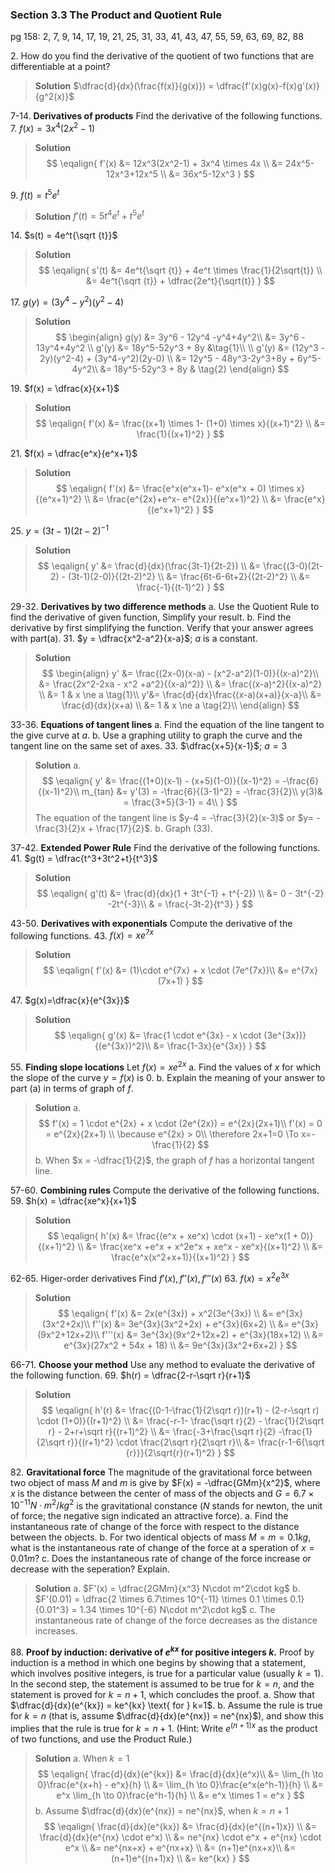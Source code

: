 ### Section 3.3 The Product and Quotient Rule
pg 158: 2, 7, 9, 14, 17, 19, 21, 25, 31, 33, 41, 43, 47, 55, 59, 63, 69, 82, 88

2\. How do you find the derivative of the quotient of two functions that are differentiable at a point?
>**Solution**
$\dfrac{d}{dx}(\frac{f(x)}{g(x)}) = \dfrac{f'(x)g(x)-f(x)g'(x)}{g^2(x)}$

7-14\. **Derivatives of products** Find the derivative of the following functions.
7\. $f(x) = 3x^4(2x^2-1)$
>**Solution**
$$
\eqalign{
f'(x) &= 12x^3(2x^2-1) + 3x^4 \times 4x \\
&= 24x^5-12x^3+12x^5 \\
&= 36x^5-12x^3
}
$$

9\. $f(t) = t^5e^t$
>**Solution**
$f'(t) = 5t^4e^t + t^5e^t$

14\. $s(t) = 4e^t{\sqrt {t}}$
>**Solution**
$$
\eqalign{
s'(t) &= 4e^t{\sqrt {t}} + 4e^t \times \frac{1}{2\sqrt{t}} \\
&= 4e^t{\sqrt {t}} + \dfrac{2e^t}{\sqrt{t}}
}
$$

17\. $g(y) = (3y^4-y^2)(y^2-4)$
>**Solution**
$$
\begin{align}
g(y) &= 3y^6 - 12y^4 -y^4+4y^2\\
&= 3y^6 - 13y^4+4y^2 \\
g'(y) &= 18y^5-52y^3 + 8y  &\tag{1}\\
\\
g'(y) &= (12y^3 - 2y)(y^2-4)  + (3y^4-y^2)(2y-0) \\
&= 12y^5 - 48y^3-2y^3+8y + 6y^5-4y^2\\
&= 18y^5-52y^3 + 8y & \tag{2}
\end{align}
$$

19\. $f(x) =  \dfrac{x}{x+1}$
>**Solution**
$$
\eqalign{
f'(x) &= \frac{(x+1) \times 1- (1+0) \times x}{(x+1)^2} \\
&= \frac{1}{(x+1)^2}
}
$$

21\. $f(x) = \dfrac{e^x}{e^x+1}$
>**Solution**
$$
\eqalign{
f'(x) &= \frac{e^x(e^x+1)- e^x(e^x + 0) \times x}{(e^x+1)^2} \\
&=  \frac{e^{2x}+e^x- e^{2x}}{(e^x+1)^2} \\
&= \frac{e^x}{(e^x+1)^2}
}
$$

25\. $y = (3t-1)(2t-2)^{-1}$
>**Solution**
$$
\eqalign{
y' &= \frac{d}{dx}(\frac{3t-1}{2t-2}) \\
&= \frac{(3-0)(2t-2) - (3t-1)(2-0)}{(2t-2)^2} \\
&= \frac{6t-6-6t+2}{(2t-2)^2} \\
&= \frac{-1}{(t-1)^2}
}
$$

29-32\. **Derivatives by two difference methods**
a. Use the Quotient Rule to find the derivative of given function, Simplify your result.
b. Find the derivative by first simplifying the function. Verify that your answer agrees with part(a).
31\. $y = \dfrac{x^2-a^2}{x-a}$;  $a$ is a constant.
>**Solution**
$$
\begin{align}
y' &= \frac{(2x-0)(x-a) - (x^2-a^2)(1-0)}{(x-a)^2}\\
&= \frac{2x^2-2xa - x^2 +a^2}{(x-a)^2)} \\
&= \frac{(x-a)^2}{(x-a)^2} \\
&= 1 & x \ne a \tag{1}\\
y'&= \frac{d}{dx}\frac{(x-a)(x+a)}{x-a}\\
&= \frac{d}{dx}(x+a) \\
&= 1 & x \ne a \tag{2}\\
\end{align}
$$

33-36\. **Equations of tangent lines**
a. Find the equation of the line tangent to the give curve at $a$.
b. Use a graphing utility to graph the curve and the tangent line on the same set of axes.
33\. $\dfrac{x+5}{x-1}$; $a=3$
>**Solution**
a. $$
\eqalign{
y' &= \frac{(1+0)(x-1) - (x+5)(1-0)}{(x-1)^2} = -\frac{6}{(x-1)^2}\\
m_{tan} &= y'(3) = -\frac{6}{(3-1)^2} = -\frac{3}{2}\\
y(3)& = \frac{3+5}{3-1} = 4\\
}
$$
The equation of the tangent line is $y-4 = -\frac{3}{2}(x-3)$ or $y= -\frac{3}{2}x + \frac{17}{2}$.
b. Graph (33).

37-42\. **Extended Power Rule** Find the derivative of the following functions.
41\. $g(t) = \dfrac{t^3+3t^2+t}{t^3}$
>**Solution**
$$
\eqalign{
g'(t) &= \frac{d}{dx}(1 + 3t^{-1} + t^{-2}) \\
&= 0 - 3t^{-2} -2t^{-3}\\
& = \frac{-3t-2}{t^3}
}
$$

43-50\. **Derivatives with exponentials** Compute the derivative of the following functions.
43\. $f(x) = xe^{7x}$
>**Solution**
$$
\eqalign{
f'(x) &= (1)\cdot e^{7x} + x \cdot (7e^{7x})\\
&= e^{7x}(7x+1)
}
$$

47\. $g(x)=\dfrac{x}{e^{3x}}$
>**Solution**
$$
\eqalign{
g'(x) &= \frac{1 \cdot e^{3x} - x \cdot (3e^{3x})}{(e^{3x})^2}\\
&= \frac{1-3x}{e^{3x}}
}
$$

55\. **Finding slope locations** Let $f(x) = xe^{2x}$
a. Find the values of $x$ for which the slope of the curve $y=f(x)$ is $0$.
b. Explain the meaning of your answer to part (a) in terms of graph of $f$.
>**Solution**
a. $$
f'(x) = 1 \cdot e^{2x} + x \cdot (2e^{2x}) = e^{2x}(2x+1)\\
f'(x) = 0 = e^{2x}(2x+1) \\
\because e^{2x} > 0\\
\therefore 2x+1=0 \To x=-\frac{1}{2}
$$
b. When $x = -\dfrac{1}{2}$, the graph of $f$ has a horizontal tangent line.

57-60\. **Combining rules** Compute the derivative of the following functions.
59\. $h(x) = \dfrac{xe^x}{x+1}$
>**Solution**
$$
\eqalign{
h'(x) &= \frac{(e^x + xe^x) \cdot (x+1) - xe^x(1 + 0)}{(x+1)^2} \\
&= \frac{xe^x +e^x + x^2e^x + xe^x - xe^x}{(x+1)^2} \\
&= \frac{e^x(x^2+x+1)}{(x+1)^2}
}
$$

62-65\. Higer-order derivatives Find $f'(x), f''(x), f'''(x)$
63\. $f(x) = x^2e^{3x}$
>**Solution**
$$
\eqalign{
f'(x) &= 2x(e^{3x}) + x^2(3e^{3x}) \\
&= e^{3x}(3x^2+2x)\\
f''(x) &= 3e^{3x}(3x^2+2x) + e^{3x}(6x+2) \\
&= e^{3x}(9x^2+12x+2)\\
f'''(x) &= 3e^{3x}(9x^2+12x+2) + e^{3x}(18x+12) \\
&= e^{3x}(27x^2 + 54x + 18) \\
&= 9e^{3x}(3x^2+6x+2)
}
$$

66-71\. **Choose your method** Use any method to evaluate the derivative of the following function.
69\. $h(r) = \dfrac{2-r-\sqrt r}{r+1}$
>**Solution**
$$
\eqalign{
h'(r) &= \frac{(0-1-\frac{1}{2\sqrt r})(r+1) - (2-r-\sqrt r) \cdot (1+0)}{(r+1)^2} \\
&= \frac{-r-1- \frac{\sqrt r}{2} - \frac{1}{2\sqrt r} - 2+r+\sqrt r}{(r+1)^2} \\
&= \frac{-3+\frac{\sqrt r}{2} -\frac{1}{2\sqrt r}}{(r+1)^2} \cdot \frac{2\sqrt r}{2\sqrt r}\\
&= \frac{r-1-6{\sqrt {r}}}{2\sqrt{r}(r+1)^2}
}
$$

82\. **Gravitational force** The magnitude of the gravitational force between two object of mass $M$ and $m$ is give by $F(x) = -\dfrac{GMm}{x^2}$, where $x$ is the distance between the center of mass of the objects and $G=6.7\times 10^{-11}N\cdot m^2/kg^2$ is the gravitational constance ($N$ stands for newton, the unit of force; the negative sign indicated an attractive force).
a. Find the instantaneous rate of change of the force with respect to the distance between the objects.
b. For two identical objects of mass $M=m=0.1kg$, what is the instantaneous rate of change of the force at a speration of $x=0.01m$?
c. Does the instantaneous rate of change of the force increase or decrease with the seperation? Explain.
>**Solution**
a. $F'(x) = \dfrac{2GMm}{x^3} N\cdot m^2\cdot kg$
b. $F'(0.01) = \dfrac{2 \times 6.7\times 10^{-11} \times 0.1 \times 0.1}{0.01^3} = 1.34 \times 10^{-6} N\cdot m^2\cdot kg$
c. The instantaneous rate of change of the force decreases as the distance increases.

88\. **Proof by induction: derivative of $e^{kx}$ for positive integers $k$.** Proof by induction is a method in which one begins by showing that a statement, which involves positive integers, is true for a particular value (usually $k=1$). In the second step, the statement is assumed to be true for $k=n$, and the statement is proved for $k=n+1$, which concludes the proof.
a. Show that $\dfrac{d}{dx}(e^{kx}) = ke^{kx} \text{ for } k=1$.
b. Assume the rule is true for $k=n$ (that is, assume $\dfrac{d}{dx}(e^{nx}) = ne^{nx}$), and show this implies that the rule is true for $k=n+1$. (Hint: Write $e^{(n+1)x}$ as the product of two functions, and use the Product Rule.)
>**Solution**
a. When $k=1$
$$
\eqalign{
\frac{d}{dx}(e^{kx}) &= \frac{d}{dx}(e^x)\\
&= \lim_{h \to 0}\frac{e^{x+h} - e^x}{h} \\
&= \lim_{h \to 0}\frac{e^x(e^h-1)}{h} \\
&= e^x \lim_{h \to 0}\frac{e^h-1}{h} \\
&= e^x \times 1 = e^x
}
$$
b. Assume $\dfrac{d}{dx}(e^{nx}) = ne^{nx}$, when $k=n+1$
$$
\eqalign{
\frac{d}{dx}(e^{kx}) &= \frac{d}{dx}(e^{(n+1)x}) \\
&= \frac{d}{dx}(e^{nx} \cdot e^x) \\
&= ne^{nx} \cdot e^x + e^{nx} \cdot e^x \\
&= ne^{nx+x} + e^{nx+x} \\
&= (n+1)e^{nx+x}\\
&= (n+1)e^{(n+1)x} \\
&= ke^{kx}
}
$$
